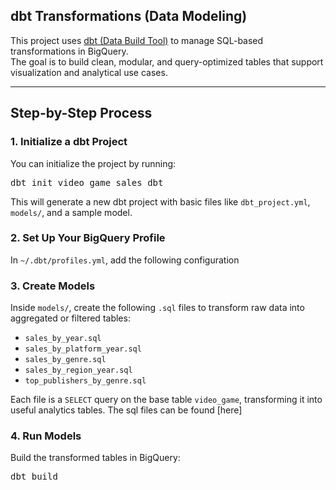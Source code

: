 ## dbt Transformations (Data Modeling)

This project uses [dbt (Data Build Tool)](https://www.getdbt.com/) to manage SQL-based transformations in BigQuery.  
The goal is to build clean, modular, and query-optimized tables that support visualization and analytical use cases.

---
## Step-by-Step Process

### 1. Initialize a dbt Project

You can initialize the project by running:

<pre>
dbt init video_game_sales_dbt
</pre>

This will generate a new dbt project with basic files like `dbt_project.yml`, `models/`, and a sample model.

### 2. Set Up Your BigQuery Profile

In `~/.dbt/profiles.yml`, add the following configuration 

### 3. Create Models

Inside `models/`, create the following `.sql` files to transform raw data into aggregated or filtered tables:

- `sales_by_year.sql`
- `sales_by_platform_year.sql`
- `sales_by_genre.sql`
- `sales_by_region_year.sql`
- `top_publishers_by_genre.sql`

Each file is a `SELECT` query on the base table `video_game`, transforming it into useful analytics tables.
The sql files can be found [here]

### 4. Run Models

Build the transformed tables in BigQuery:
<pre>
dbt build
</pre>
